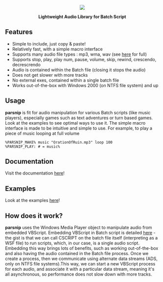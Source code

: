 <p align="center">
  <img src="https://i.imgur.com/nsDyBdf.png">
</p>
<p align="center">
  <b>Lightweight Audio Library for Batch Script</b>
</p>

## Features

* Simple to include, just copy & paste!
* Relatively fast, with a simple macro interface
* Supports many audio file types : mp3, wma, wav (see [here](https://support.microsoft.com/en-us/topic/file-types-supported-by-windows-media-player-32d9998e-dc8f-af54-7ba1-e996f74375d9) for full)
* Supports stop, play, play num, pause, volume, skip, rewind, crescendo, decrescrendo
* Audio is contained within the Batch file (closing it stops the audio)
* Does not get slower with more tracks
* No external exes, contained within a single batch file
* Works out-of-the-box with Windows 2000 (on NTFS file system) and up

## Usage

**parsnip** is fit for audio manipulation for various Batch scripts (like music players), especially games such as text adventures or turn based games. Look at the examples to see optimal ways to use it. The simple macro interface is made to be intuitive and simple to use. For example, to play a piece of music looping at full volume

```Batch
%PARSNIP_MAKE% music "OrationOfRuin.mp3" loop 100
%PARSNIP_PLAY: # = music%
```

## Documentation
Visit the documentation [here](doc/README.md)!

## Examples
Look at the examples [here](ex)!

## How does it work?
**parsnip** uses the Windows Media Player object to manipulate audio from embedded VBScript. Embedding VBScript in Batch script is detailed [here](https://www.dostips.com/forum/viewtopic.php?p=33963#p33963) - the gist is that we can call CSCRIPT on the batch file itself (interpreting as a WSF file) to run scripts, which, in our case, is a single audio script. Embedding this way brings lots of benefits, such as working out-of-the-box and also having the audio contained in the Batch file process. Once we create a process, then we communicate using alternate data streams (ADS, only on NTFS file systems).This way, we can start a new VBScript process for each audio, and associate it with a particular data stream, meaning it's all asynchronous, so performance does not slow down with more tracks.
